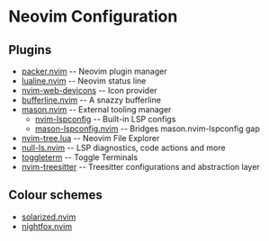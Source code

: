 # Neovim Configuration

## Plugins

- [packer.nvim](https://github.com/wbthomason/packer.nvim) -- Neovim plugin manager
- [lualine.nvim](https://github.com/nvim-lualine/lualine.nvim) -- Neovim status line
- [nvim-web-devicons](https://github.com/kyazdani142/nvim-web-devicons) -- Icon provider
- [bufferline.nvim](https://github.com/akinsho/bufferline.nvim) -- A snazzy bufferline
- [mason.nvim](https://github.com/williamboman/mason.nvim) -- External tooling manager
    - [nvim-lspconfig](https://github.com/neovim/nvim-lspconfig) -- Built-in LSP configs
    - [mason-lspconfig.nvim](https://github.com/williamboman/mason-lspconfig.nvim) -- Bridges mason.nvim-lspconfig gap 
- [nvim-tree.lua](https://github.com/kyazdani42/nvim-tree.lua) -- Neovim File Explorer
- [null-ls.nvim](https://github.com/jose-elias-alvarez/null-ls.nvim) -- LSP diagnostics, code actions and more
- [toggleterm](https://github.com/akinsho/toggleterm.nvim) -- Toggle Terminals
- [nvim-treesitter](https://github.com/nvim-treesitter/nvim-treesitter) -- Treesitter configurations and abstraction layer

## Colour schemes
- [solarized.nvim](https://github.com/shaunsingh/solarized.nvim)
- [nightfox.nvim](https://github.com/edeneast/nightfox.nvim)
